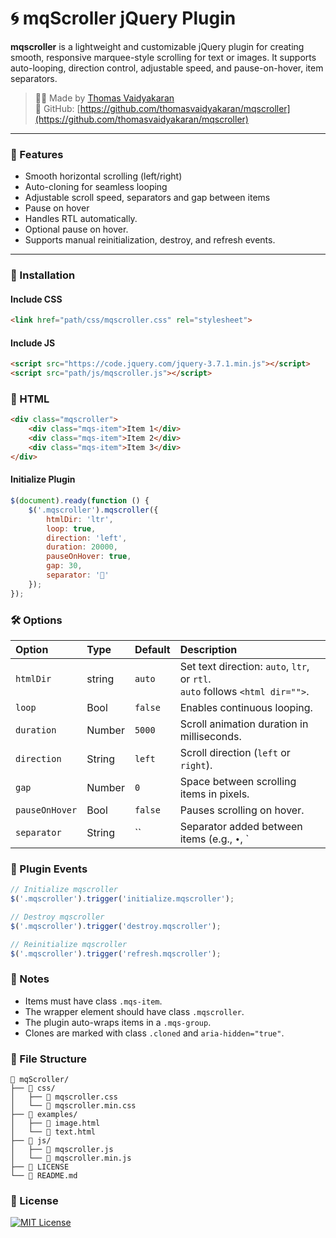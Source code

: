# 🌀 mqScroller jQuery Plugin

**mqscroller** is a lightweight and customizable jQuery plugin for creating smooth, responsive marquee-style scrolling for text or images. It supports auto-looping, direction control, adjustable speed, and pause-on-hover, item separators.

> 👨‍💻 Made by [Thomas Vaidyakaran](https://github.com/thomasvaidyakaran)  
> 🔗 GitHub: [https://github.com/thomasvaidyakaran/mqscroller](https://github.com/thomasvaidyakaran/mqscroller)

---

### 🌟 Features

- Smooth horizontal scrolling (left/right)
- Auto-cloning for seamless looping
- Adjustable scroll speed, separators and gap between items
- Pause on hover
- Handles RTL automatically.
- Optional pause on hover.
- Supports manual reinitialization, destroy, and refresh events.

---

### 🔧 Installation

#### Include CSS
```html
<link href="path/css/mqscroller.css" rel="stylesheet">
```

#### Include JS
```html
<script src="https://code.jquery.com/jquery-3.7.1.min.js"></script>
<script src="path/js/mqscroller.js"></script>
```
### 🚀 HTML

```html
<div class="mqscroller"> 
    <div class="mqs-item">Item 1</div>
    <div class="mqs-item">Item 2</div> 
    <div class="mqs-item">Item 3</div> 
</div>
```

#### Initialize Plugin
```javascript
$(document).ready(function () { 
    $('.mqscroller').mqscroller({
        htmlDir: 'ltr',
        loop: true,
        direction: 'left',
        duration: 20000,
        pauseOnHover: true,
        gap: 30,
        separator: '💎'
    }); 
});
```

### 🛠️ Options

| Option         | Type    | Default | Description                                                                      |
| :--------      | :------ | :------ | :------------------------------------------------------------------------------- |
| `htmlDir`      | string  | `auto`  | Set text direction: `auto`, `ltr`, or `rtl`. <br>`auto` follows `<html dir="">`. |
| `loop`         | Bool    | `false` | Enables continuous looping.                                                      |
| `duration`     | Number  | `5000`  | Scroll animation duration in milliseconds.                                       |
| `direction`    | String  | `left`  | Scroll direction (`left` or `right`).                                            |
| `gap`          | Number  | `0`     | Space between scrolling items in pixels.                                         |
| `pauseOnHover` | Bool    | `false` | Pauses scrolling on hover.                                                       |
| `separator`    | String  | ``      | Separator added between items (e.g., `•`, `|` or '💎').                          |

### 🔁 Plugin Events

```javascript
// Initialize mqscroller
$('.mqscroller').trigger('initialize.mqscroller');

// Destroy mqscroller 
$('.mqscroller').trigger('destroy.mqscroller');

// Reinitialize mqscroller
$('.mqscroller').trigger('refresh.mqscroller');
```

### 🧩 Notes
- Items must have class `.mqs-item`.
- The wrapper element should have class `.mqscroller`.
- The plugin auto-wraps items in a `.mqs-group`.
- Clones are marked with class `.cloned` and `aria-hidden="true"`.
<!--
### 🖥️ Demo
See a live demo on [CodePen](https://github.com/thomasvaidyakaran) or check out the examples folder.
-->

### 📁 File Structure
```filetree
📁 mqScroller/
├── 📁 css/
│   ├── 📄 mqscroller.css
│   └── 📄 mqscroller.min.css
├── 📁 examples/
│   ├── 📄 image.html
│   └── 📄 text.html
├── 📁 js/
│   ├── 📄 mqscroller.js
│   └── 📄 mqscroller.min.js
├── 📄 LICENSE
└── 📄 README.md
```

### 📝 License

[![MIT License](https://img.shields.io/badge/License-MIT-green.svg)](https://choosealicense.com/licenses/mit/)
